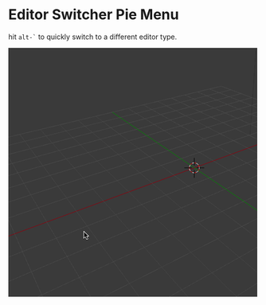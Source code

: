 # Editor Switcher Pie Menu

hit <code>alt-&#96;</code> to quickly switch to a different editor type.

![](./screenshot.gif)
